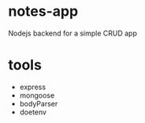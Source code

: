 # notes-app
Nodejs backend for a simple CRUD app

# tools
- express
- mongoose
- bodyParser
- doetenv
